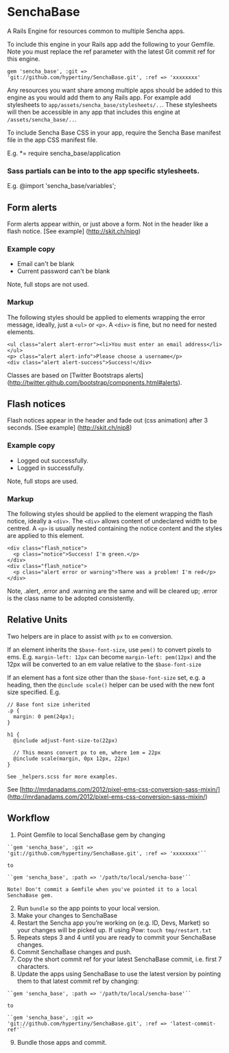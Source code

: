 # SenchaBase

A Rails Engine for resources common to multiple Sencha apps.

To include this engine in your Rails app add the following to your Gemfile. Note you must replace the ref parameter with the latest Git commit ref for this engine.

    gem 'sencha_base', :git => 'git://github.com/hypertiny/SenchaBase.git', :ref => 'xxxxxxxx'

Any resources you want share among multiple apps should be added to this engine as you would add them to any Rails app. For example add stylesheets to `app/assets/sencha_base/stylesheets/..`. These stylesheets will then be accessible in any app that includes this engine at `/assets/sencha_base/..`.

To include Sencha Base CSS in your app, require the Sencha Base manifest file in the app CSS manifest file.

E.g. *= require sencha_base/application

### Sass partials can be into to the app specific stylesheets.

E.g. @import 'sencha_base/variables';

## Form alerts

Form alerts appear within, or just above a form. Not in the header like a flash notice. [See example] (http://skit.ch/nipg)

### Example copy

* Email can't be blank
* Current password can't be blank

Note, full stops are not used.

### Markup

The following styles should be applied to elements wrapping the error message, ideally, just a ``<ul>`` or ``<p>``. A ``<div>`` is fine, but no need for nested elements.

    <ul class="alert alert-error"><li>You must enter an email address</li></ul>
    <p> class="alert alert-info">Please choose a username</p>
    <div class="alert alert-success">Success!</div>

Classes are based on [Twitter Bootstraps alerts] (http://twitter.github.com/bootstrap/components.html#alerts).

## Flash notices

Flash notices appear in the header and fade out (css animation) after 3 seconds. [See example] (http://skit.ch/nip8)

### Example copy

* Logged out successfully.
* Logged in successfully.

Note, full stops are used.

### Markup

The following styles should be applied to the element wrapping the flash notice, ideally a ``<div>``. The ``<div>`` allows content of undeclared width to be centred. A ``<p>`` is usually nested containing the notice content and the styles are applied to this element.

    <div class="flash_notice">
      <p class="notice">Success! I'm green.</p>
    </div>
    <div class="flash_notice">
      <p class="alert error or warning">There was a problem! I'm red</p>
    </div>

Note, .alert, .error and .warning are the same and will be cleared up; .error is the class name to be adopted consistently.

## Relative Units

Two helpers are in place to assist with ``px`` to ``em`` conversion.

If an element inherits the ``$base-font-size``, use ``pem()`` to convert pixels to ems. E.g. ``margin-left: 12px`` can become ``margin-left: pem(12px)`` and the 12px will be converted to an em value relative to the ``$base-font-size``

If an element has a font size other than the ``$base-font-size`` set, e.g. a heading, then the ``@include scale()`` helper can be used with the new font size specified. E.g.

    // Base font size inherited
    .p {
      margin: 0 pem(24px);
    }

    h1 {
      @include adjust-font-size-to(22px)

      // This means convert px to em, where 1em = 22px
      @include scale(margin, 0px 12px, 22px)
    }

    See _helpers.scss for more examples.

See [http://mrdanadams.com/2012/pixel-ems-css-conversion-sass-mixin/] (http://mrdanadams.com/2012/pixel-ems-css-conversion-sass-mixin/)

## Workflow

  1. Point Gemfile to local SenchaBase gem by changing

    ``gem 'sencha_base', :git => 'git://github.com/hypertiny/SenchaBase.git', :ref => 'xxxxxxxx'``

    to

    ``gem 'sencha_base', :path => '/path/to/local/sencha-base'``

    Note! Don't commit a Gemfile when you've pointed it to a local SenchaBase gem.

  2. Run ``bundle`` so the app points to your local version.
  3. Make your changes to SenchaBase
  4. Restart the Sencha app you’re working on (e.g. ID, Devs, Market) so your changes will be picked up. If using Pow: ``touch tmp/restart.txt``
  5. Repeats steps 3 and 4 until you are ready to commit your SenchaBase changes.
  6. Commit SenchaBase changes and push.
  7. Copy the short commit ref for your latest SenchaBase commit, i.e. first 7 characters.
  8. Update the apps using SenchaBase to use the latest version by pointing them to that latest commit ref by changing:

    ``gem 'sencha_base', :path => '/path/to/local/sencha-base'``

    to

    ``gem 'sencha_base', :git => 'git://github.com/hypertiny/SenchaBase.git', :ref => 'latest-commit-ref'``

  9. Bundle those apps and commit.
